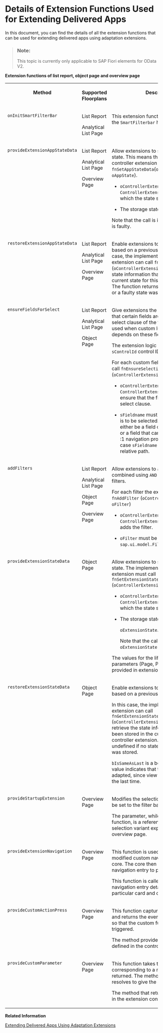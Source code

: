 <!-- loio82630e5a31b940b68ea1bd2ca44eeb9c -->

# Details of Extension Functions Used for Extending Delivered Apps

In this document, you can find the details of all the extension functions that can be used for extending delivered apps using adaptation extensions.

> ### Note:  
> This topic is currently only applicable to SAP Fiori elements for OData V2.

**Extension functions of list report, object page and overview page**


<table>
<tr>
<th valign="top">

Method

</th>
<th valign="top">

Supported Floorplans

</th>
<th valign="top">

Description

</th>
</tr>
<tr>
<td valign="top">

`onInitSmartFilterBar` 

</td>
<td valign="top">

List Report

Analytical List Page

</td>
<td valign="top">

This extension function is called when the `SmartFilterbar` has been initialized.

</td>
</tr>
<tr>
<td valign="top">

`provideExtensionAppStateData` 

</td>
<td valign="top">

List Report

Analytical List Page

Overview Page

</td>
<td valign="top">

Allow extensions to store their specific state. This means that the implementing controller extension must call `fnSetAppStateData`\(`oControllerExtension`, `oAppState`\).

-   `oControllerExtension` must be the `ControllerExtension` instance for which the state should be stored.

-   The storage state is `oAppState`.


Note that the call is ignored if `oAppState` is faulty.

</td>
</tr>
<tr>
<td valign="top">

`restoreExtensionAppStateData` 

</td>
<td valign="top">

List Report

Analytical List Page

Overview Page

</td>
<td valign="top">

Enable extensions to restore their state based on a previously stored state. In this case, the implementing controller extension can call `fnGetAppStateData` \(`oControllerExtension`\) to retrieve the state information that is stored in the current state for this controller extension. The function returns undefined if no state or a faulty state was stored.

</td>
</tr>
<tr>
<td valign="top">

`ensureFieldsForSelect` 

</td>
<td valign="top">

List Report

Analytical List Page

Object Page

</td>
<td valign="top">

Give extensions the possibility to ensure that certain fields are contained in the select clause of the table binding. It is used when custom logic of the extension depends on these fields.

The extension logic is applied on the `sControlId` control ID.

For each custom field the extension must call `fnEnsureSelectionProperty` \(`oControllerExtension`, `sFieldname`\).

-   `oControllerExtension` must be the `ControllerExtension` instance to ensure that the field is part of the select clause.

-   `sFieldname` must specify the field that is to be selected. Note that this must either be a field of the entity set itself, or a field that can be reached using a :1 navigation property. In the second case `sFieldname` must contain the relative path.




</td>
</tr>
<tr>
<td valign="top">

`addFilters` 

</td>
<td valign="top">

List Report

Analytical List Page

Object Page

Overview Page

</td>
<td valign="top">

Allow extensions to add filters. It is combined using `AND` with all the other filters.

For each filter the extension must call `fnAddFilter` \(`oControllerExtension`, `oFilter`\)

-   `oControllerExtension` must be the `ControllerExtension` instance that adds the filter.

-   `oFilter` must be an instance of `sap.ui.model.Filter`.




</td>
</tr>
<tr>
<td valign="top">

`provideExtensionStateData` 

</td>
<td valign="top">

Object Page

</td>
<td valign="top">

Allow extensions to store their specific state. The implementing controller extension must call `fnSetExtensionStateData` \(`oControllerExtension`, `oExtensionState`\).

-   `oControllerExtension` must be the `ControllerExtension` instance for which the state should be stored.

-   The storage state is

    `oExtensionState`.

    Note that the call is ignored if `oExtensionState` is faulty.


The values for the lifecycle object parameters \(Page, Permanent etc.\) are provided in extension implementation.

</td>
</tr>
<tr>
<td valign="top">

`restoreExtensionStateData` 

</td>
<td valign="top">

Object Page

</td>
<td valign="top">

Enable extensions to restore their state based on a previously stored state.

In this case, the implementing controller extension can call `fnGetExtensionStateData` \(`oControllerExtension`\) in order to retrieve the state information that has been stored in the current state for this controller extension. The function returns undefined if no state, or a faulty state was stored.

`bIsSameAsLast` is a boolean. The true value indicates that the state cannot be adapted, since view remains as it was left the last time.

</td>
</tr>
<tr>
<td valign="top">

`provideStartupExtension` 

</td>
<td valign="top">

Overview Page

</td>
<td valign="top">

Modifies the selection variant that is to be set to the filter bar.

The parameter, while calling this function, is a reference to the custom selection variant expected by the overview page.

</td>
</tr>
<tr>
<td valign="top">

`provideExtensionNavigation` 

</td>
<td valign="top">

Overview Page

</td>
<td valign="top">

This function is used to get a new or modified custom navigation entry to the core. The core then uses the custom navigation entry to perform navigation.

This function is called with the standard navigation entry details \(if present\) for a particular card and context.

</td>
</tr>
<tr>
<td valign="top">

`provideCustomActionPress` 

</td>
<td valign="top">

Overview Page

</td>
<td valign="top">

This function captures the press event and returns the event corresponding to it, so that the custom functions can be triggered.

The method provided to this function is defined in the controller extension.

</td>
</tr>
<tr>
<td valign="top">

`provideCustomParameter` 

</td>
<td valign="top">

Overview Page

</td>
<td valign="top">

This function takes the name or key corresponding to a method that is then returned. The method that is returned resolves to give the custom parameters.

The method that returns is also defined in the extension controller.

</td>
</tr>
</table>

**Related Information**  


[Extending Delivered Apps Using Adaptation Extensions](extending-delivered-apps-using-adaptation-extensions-52fc48b.md "You can extend delivered apps based on SAP Fiori elements by using the SAPUI5 Visual Editor in SAP Business Application Studio. It allows you to create adaptation projects on top of delivered apps.")

